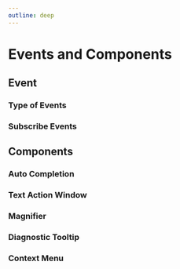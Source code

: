 ```yaml
---
outline: deep
---
```

# Events and Components
## Event
### Type of Events
### Subscribe Events
## Components
### Auto Completion
### Text Action Window
### Magnifier
### Diagnostic Tooltip
### Context Menu